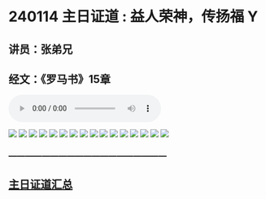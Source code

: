# 240114 主日证道 : 益人荣神，传扬福 Y
## 讲员：张弟兄
## 经文：《罗马书》15章

<audio controls src="./240114.mp3"></audio>

![](./01.JPG)
![](./02.JPG)
![](./03.JPG)
![](./04.JPG)
![](./05.JPG)
![](./06.JPG)
![](./07.JPG)
![](./08.JPG)
![](./09.JPG)
![](./10.JPG)
![](./11.JPG)
![](./12.JPG)
![](./13.JPG)
![](./14.JPG)
![](./15.JPG)
![](./16.JPG)



### ———————————————————

## [主日证道汇总](https://nccchurch.github.io/Sermons/)




